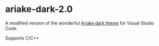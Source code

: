 # ariake-dark-2.0

A modified version of the wonderful [Ariake dark theme](https://github.com/pathtrk/ariake-dark-syntax) for Visual Studio
Code.

Supports C/C++